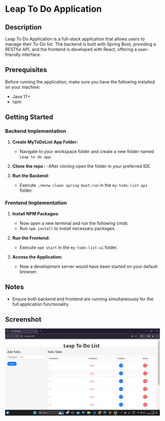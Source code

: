 # Leap To Do Application

## Description
Leap To Do Application is a full-stack application that allows users to manage their To-Do list. The backend is built with Spring Boot, providing a RESTful API, and the frontend is developed with React, offering a user-friendly interface.

## Prerequisites
Before running the application, make sure you have the following installed on your machine:
- Java 17+
- npm

## Getting Started

### Backend Implementation
1. **Create MyToDoList App Folder:**
   - Navigate to your workspace folder and create a new folder named `Leap to do app`.

2. **Clone the repo :**
   -After cloning open the folder in your preferred IDE.

3. **Run the Backend:**
   - Execute `./mvnw clean spring-boot:run` in the `my-todo-list-api` folder.

### Frontend Implementation
1. **Install NPM Packages:**
   - Now open a new terminal and run the following cmds
   - Run `npm install` to install necessary packages.
  
3. **Run the Frontend:**
   - Execute `npm start` in the `my-todo-list-ui` folder.

4. **Access the Application:**
   - Now a development server would have been started on your default browser.

## Notes
- Ensure both backend and frontend are running simultaneously for the full application functionality.

## Screenshot 

![Sample Image](https://github.com/DevanshuKumarDev/Leap-To-Do-Application-/blob/main/my-todo-list-ui/src/Screenshot%20(1380).png)
